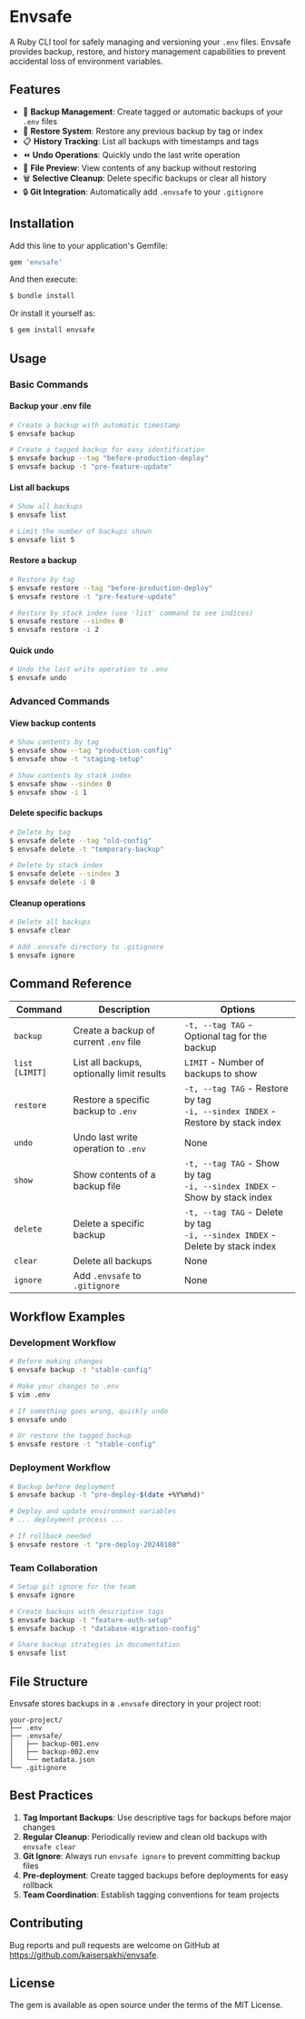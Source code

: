 # Envsafe

A Ruby CLI tool for safely managing and versioning your `.env` files. Envsafe provides backup, restore, and history management capabilities to prevent accidental loss of environment variables.

## Features

- 📁 **Backup Management**: Create tagged or automatic backups of your `.env` files
- 🔄 **Restore System**: Restore any previous backup by tag or index
- 📋 **History Tracking**: List all backups with timestamps and tags
- ⏪ **Undo Operations**: Quickly undo the last write operation
- 👀 **File Preview**: View contents of any backup without restoring
- 🗑️ **Selective Cleanup**: Delete specific backups or clear all history
- 🔒 **Git Integration**: Automatically add `.envsafe` to your `.gitignore`

## Installation

Add this line to your application's Gemfile:

```ruby
gem 'envsafe'
```

And then execute:

```bash
$ bundle install
```

Or install it yourself as:

```bash
$ gem install envsafe
```

## Usage

### Basic Commands

#### Backup your .env file

```bash
# Create a backup with automatic timestamp
$ envsafe backup

# Create a tagged backup for easy identification
$ envsafe backup --tag "before-production-deploy"
$ envsafe backup -t "pre-feature-update"
```

#### List all backups

```bash
# Show all backups
$ envsafe list

# Limit the number of backups shown
$ envsafe list 5
```

#### Restore a backup

```bash
# Restore by tag
$ envsafe restore --tag "before-production-deploy"
$ envsafe restore -t "pre-feature-update"

# Restore by stack index (use 'list' command to see indices)
$ envsafe restore --sindex 0
$ envsafe restore -i 2
```

#### Quick undo

```bash
# Undo the last write operation to .env
$ envsafe undo
```

### Advanced Commands

#### View backup contents

```bash
# Show contents by tag
$ envsafe show --tag "production-config"
$ envsafe show -t "staging-setup"

# Show contents by stack index
$ envsafe show --sindex 0
$ envsafe show -i 1
```

#### Delete specific backups

```bash
# Delete by tag
$ envsafe delete --tag "old-config"
$ envsafe delete -t "temporary-backup"

# Delete by stack index
$ envsafe delete --sindex 3
$ envsafe delete -i 0
```

#### Cleanup operations

```bash
# Delete all backups
$ envsafe clear

# Add .envsafe directory to .gitignore
$ envsafe ignore
```

## Command Reference

| Command        | Description                                | Options                                                                           |
| -------------- | ------------------------------------------ | --------------------------------------------------------------------------------- |
| `backup`       | Create a backup of current `.env` file     | `-t, --tag TAG` - Optional tag for the backup                                     |
| `list [LIMIT]` | List all backups, optionally limit results | `LIMIT` - Number of backups to show                                               |
| `restore`      | Restore a specific backup to `.env`        | `-t, --tag TAG` - Restore by tag<br>`-i, --sindex INDEX` - Restore by stack index |
| `undo`         | Undo last write operation to `.env`        | None                                                                              |
| `show`         | Show contents of a backup file             | `-t, --tag TAG` - Show by tag<br>`-i, --sindex INDEX` - Show by stack index       |
| `delete`       | Delete a specific backup                   | `-t, --tag TAG` - Delete by tag<br>`-i, --sindex INDEX` - Delete by stack index   |
| `clear`        | Delete all backups                         | None                                                                              |
| `ignore`       | Add `.envsafe` to `.gitignore`             | None                                                                              |

## Workflow Examples

### Development Workflow

```bash
# Before making changes
$ envsafe backup -t "stable-config"

# Make your changes to .env
$ vim .env

# If something goes wrong, quickly undo
$ envsafe undo

# Or restore the tagged backup
$ envsafe restore -t "stable-config"
```

### Deployment Workflow

```bash
# Backup before deployment
$ envsafe backup -t "pre-deploy-$(date +%Y%m%d)"

# Deploy and update environment variables
# ... deployment process ...

# If rollback needed
$ envsafe restore -t "pre-deploy-20240108"
```

### Team Collaboration

```bash
# Setup git ignore for the team
$ envsafe ignore

# Create backups with descriptive tags
$ envsafe backup -t "feature-auth-setup"
$ envsafe backup -t "database-migration-config"

# Share backup strategies in documentation
$ envsafe list
```

## File Structure

Envsafe stores backups in a `.envsafe` directory in your project root:

```
your-project/
├── .env
├── .envsafe/
│   ├── backup-001.env
│   ├── backup-002.env
│   └── metadata.json
└── .gitignore
```

## Best Practices

1. **Tag Important Backups**: Use descriptive tags for backups before major changes
2. **Regular Cleanup**: Periodically review and clean old backups with `envsafe clear`
3. **Git Ignore**: Always run `envsafe ignore` to prevent committing backup files
4. **Pre-deployment**: Create tagged backups before deployments for easy rollback
5. **Team Coordination**: Establish tagging conventions for team projects

## Contributing

Bug reports and pull requests are welcome on GitHub at https://github.com/kaisersakhi/envsafe.

## License

The gem is available as open source under the terms of the MIT License.
